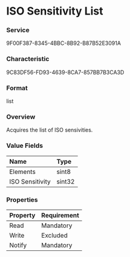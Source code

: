 # ISO Sensitivity List

### Service

9F00F387-8345-4BBC-8B92-B87B52E3091A

### Characteristic

9C83DF56-FD93-4639-8CA7-857BB7B3CA3D

### Format

list

### Overview

Acquires the list of ISO sensivities.

### Value Fields

| Name | Type |
|:--|:--|
| Elements | sint8 |
| ISO Sensitivity | sint32 |

### Properties

| Property | Requirement |
|:--|:--|
| Read | Mandatory |
| Write | Excluded |
| Notify | Mandatory |